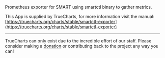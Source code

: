 Prometheus exporter for SMART using smartctl binary to gather metrics.

This App is supplied by TrueCharts, for more information visit the manual: [https://truecharts.org/charts/stable/smartctl-exporter](https://truecharts.org/charts/stable/smartctl-exporter)

---

TrueCharts can only exist due to the incredible effort of our staff.
Please consider making a [donation](https://truecharts.org/sponsor) or contributing back to the project any way you can!
